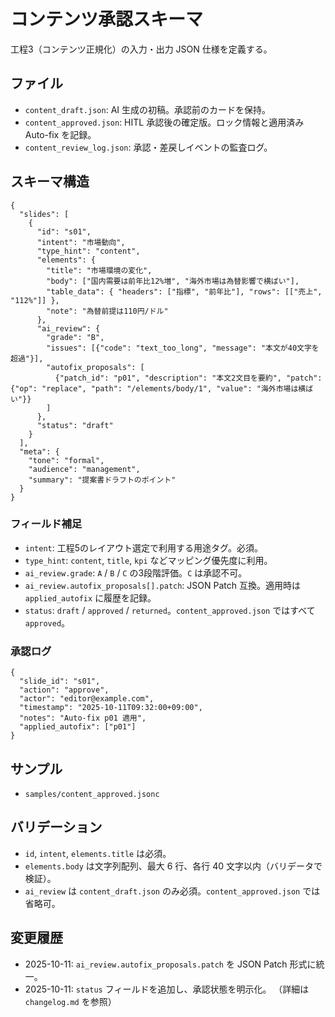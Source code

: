 # コンテンツ承認スキーマ

工程3（コンテンツ正規化）の入力・出力 JSON 仕様を定義する。

## ファイル
- `content_draft.json`: AI 生成の初稿。承認前のカードを保持。
- `content_approved.json`: HITL 承認後の確定版。ロック情報と適用済み Auto-fix を記録。
- `content_review_log.json`: 承認・差戻しイベントの監査ログ。

## スキーマ構造
```jsonc
{
  "slides": [
    {
      "id": "s01",
      "intent": "市場動向",
      "type_hint": "content",
      "elements": {
        "title": "市場環境の変化",
        "body": ["国内需要は前年比12%増", "海外市場は為替影響で横ばい"],
        "table_data": { "headers": ["指標", "前年比"], "rows": [["売上", "112%"]] },
        "note": "為替前提は110円/ドル"
      },
      "ai_review": {
        "grade": "B",
        "issues": [{"code": "text_too_long", "message": "本文が40文字を超過"}],
        "autofix_proposals": [
          {"patch_id": "p01", "description": "本文2文目を要約", "patch": {"op": "replace", "path": "/elements/body/1", "value": "海外市場は横ばい"}}
        ]
      },
      "status": "draft"
    }
  ],
  "meta": {
    "tone": "formal",
    "audience": "management",
    "summary": "提案書ドラフトのポイント"
  }
}
```

### フィールド補足
- `intent`: 工程5のレイアウト選定で利用する用途タグ。必須。
- `type_hint`: `content`, `title`, `kpi` などマッピング優先度に利用。
- `ai_review.grade`: `A` / `B` / `C` の3段階評価。`C` は承認不可。
- `ai_review.autofix_proposals[].patch`: JSON Patch 互換。適用時は `applied_autofix` に履歴を記録。
- `status`: `draft` / `approved` / `returned`。`content_approved.json` ではすべて `approved`。

### 承認ログ
```jsonc
{
  "slide_id": "s01",
  "action": "approve",
  "actor": "editor@example.com",
  "timestamp": "2025-10-11T09:32:00+09:00",
  "notes": "Auto-fix p01 適用",
  "applied_autofix": ["p01"]
}
```

## サンプル
- `samples/content_approved.jsonc`

## バリデーション
- `id`, `intent`, `elements.title` は必須。
- `elements.body` は文字列配列、最大 6 行、各行 40 文字以内（バリデータで検証）。
- `ai_review` は `content_draft.json` のみ必須。`content_approved.json` では省略可。

## 変更履歴
- 2025-10-11: `ai_review.autofix_proposals.patch` を JSON Patch 形式に統一。
- 2025-10-11: `status` フィールドを追加し、承認状態を明示化。
（詳細は `changelog.md` を参照）
